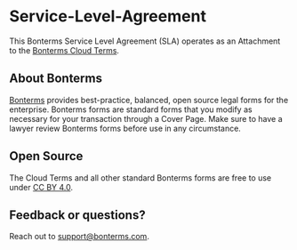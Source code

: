 # Service-Level-Agreement
This Bonterms Service Level Agreement (SLA) operates as an Attachment to the [Bonterms Cloud Terms](https://github.com/Bonterms/Cloud-Terms).

## About Bonterms
[Bonterms](https://bonterms.com/) provides best-practice, balanced, open source legal forms for the enterprise. Bonterms forms are standard forms that you modify as necessary for your transaction through a Cover Page. Make sure to have a lawyer review Bonterms forms before use in any circumstance.

## Open Source
The Cloud Terms and all other standard Bonterms forms are free to use under [CC BY 4.0](https://creativecommons.org/licenses/by/4.0/legalcode).

## Feedback or questions?
Reach out to support@bonterms.com.
